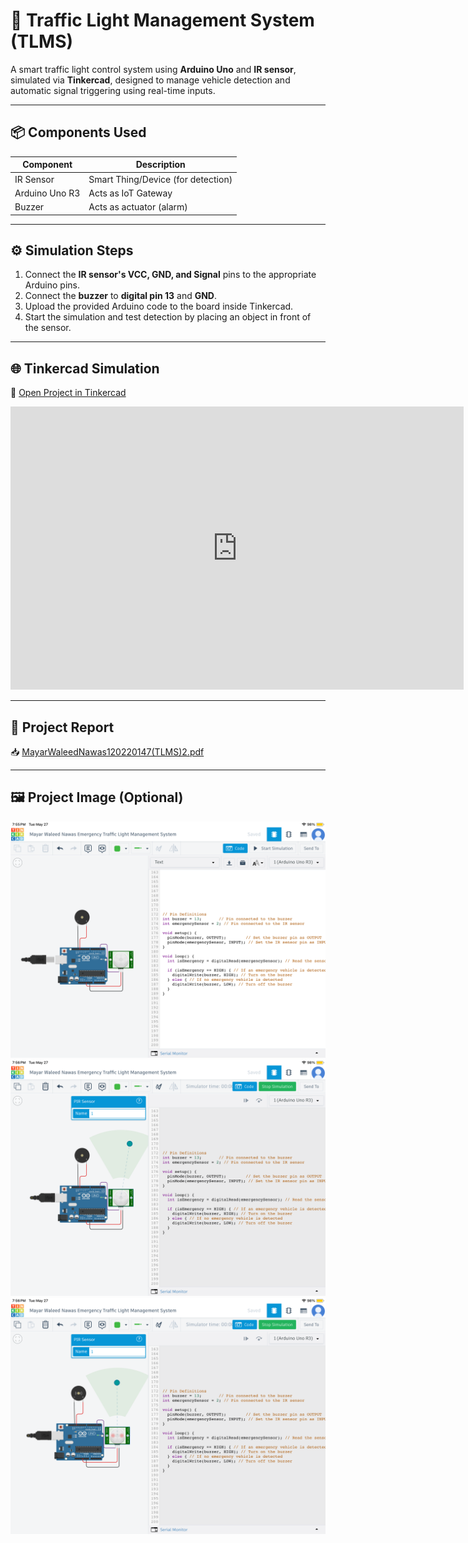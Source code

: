 # 🚦 Traffic Light Management System (TLMS)

A smart traffic light control system using **Arduino Uno** and **IR sensor**, simulated via **Tinkercad**, designed to manage vehicle detection and automatic signal triggering using real-time inputs.

---

## 📦 Components Used

| Component             | Description                         |
|-----------------------|-------------------------------------|
| IR Sensor             | Smart Thing/Device (for detection)  |
| Arduino Uno R3        | Acts as IoT Gateway                 |
| Buzzer                | Acts as actuator (alarm)            |

---

## ⚙️ Simulation Steps

1. Connect the **IR sensor's VCC, GND, and Signal** pins to the appropriate Arduino pins.
2. Connect the **buzzer** to **digital pin 13** and **GND**.
3. Upload the provided Arduino code to the board inside Tinkercad.
4. Start the simulation and test detection by placing an object in front of the sensor.

---

## 🌐 Tinkercad Simulation

🔗 [Open Project in Tinkercad](https://www.tinkercad.com/things/kGAWGn8V3tR-mayar-waleed-nawas-emergency-traffic-light-management-system)

<iframe width="725" height="453" src="https://www.tinkercad.com/embed/kGAWGn8V3tR?editbtn=1" frameborder="0" marginwidth="0" marginheight="0" scrolling="no"></iframe>

---

## 📄 Project Report

📥 [MayarWaleedNawas120220147(TLMS)2.pdf](./MayarWaleedNawas120220147(TLMS)2.pdf)

---

## 🖼️ Project Image (Optional)

![Traffic Light System](./IMG_4515.png)
![Traffic Light System](./IMG_4516.png)
![Traffic Light System](./IMG_4517.png)
